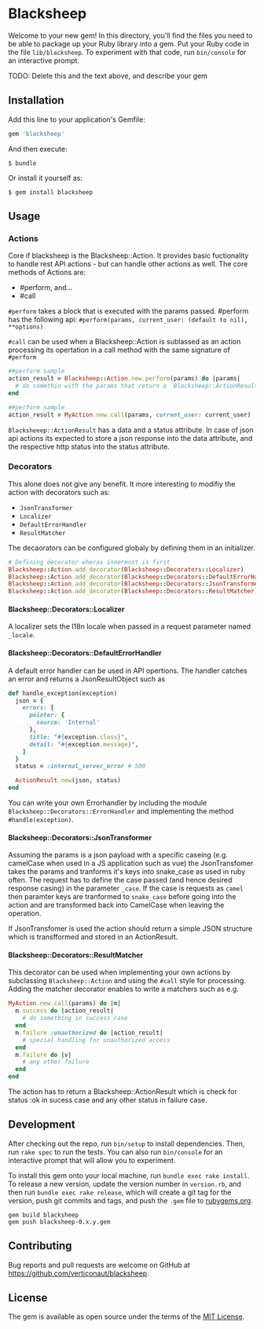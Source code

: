 # Blacksheep

Welcome to your new gem! In this directory, you'll find the files you need to be able to package up your Ruby library into a gem. Put your Ruby code in the file `lib/blacksheep`. To experiment with that code, run `bin/console` for an interactive prompt.

TODO: Delete this and the text above, and describe your gem

## Installation

Add this line to your application's Gemfile:

```ruby
gem 'blacksheep'
```

And then execute:

    $ bundle

Or install it yourself as:

    $ gem install blacksheep

## Usage

### Actions

Core if blacksheep is the Blacksheep::Action. It provides basic fuctionality to handle rest API actions - but can handle other actions as well. The core methods of Actions are:

  * #perform, and…
  * #call

`#perform` takes a block that is executed with the params passed. #perform has the following api:
  `#perform(params, current_user: (default to nil), **options)`

`#call` can be used when a Blacksheep::Action is sublassed as an action processing its opertation in a call method with the same signature of `#perform`


```ruby
##perform sample
action_result = Blacksheep::Action.new.perform(params) do |params|
  # do somethin with the params that return a `Blacksheep::ActionResult`
end

##perform sample
action_result = MyAction.new.call(params, current_user: current_user)
```

`Blacksheeep::ActionResult` has a data and a status attribute. In case of json api actions its expected to store a json response into the data attribute, and the respective http status into the status attribute.


### Decorators

This alone does not give any benefit. It more interesting to modifiy the action with decorators such as:

  * `JsonTransformer`
  * `Localizer`
  * `DefaultErrorHandler`
  * `ResultMatcher`

The decaorators can be configured globaly by defining them in an initializer.

```ruby
# Defining decorator wheras innermost is first
Blacksheep::Action.add_decorator(Blacksheep::Decorators::Localizer)
Blacksheep::Action.add_decorator(Blacksheep::Decorators::DefaultErrorHandler)
Blacksheep::Action.add_decorator(Blacksheep::Decorators::JsonTransformer)
Blacksheep::Action.add_decorator(Blacksheep::Decorators::ResultMatcher)
```

#### Blacksheep::Decorators::Localizer

A localizer sets the I18n locale when passed in a request parameter named `_locale`.


#### Blacksheep::Decorators::DefaultErrorHandler

A default error handler can be used in API opertions. The handler catches an error and returns a JsonResultObject such as

```ruby
def handle_exception(exception)
  json = {
    errors: [
      pointer: {
        source: 'Internal'
      },
      title: "#{exception.class}",
      detail: "#{exception.message}",
    ]
  }
  status = :internal_server_error # 500

  ActionResult.new(json, status)
end
```

You can write your own Errorhandler by including the module `Blacksheep::Decorators::ErrorHandler` and implementing the method `#handle(exception)`.


#### Blacksheep::Decorators::JsonTransformer

Assuming the params is a json payload with a specific caseing (e.g. camelCase when used in a JS application such as vue) the JsonTransfomer takes the params and tranforms it's keys into snake_case as used in ruby often.
The request has to define the case passed (and hence desired response casing) in the parameter `_case`. If the case is requests as `camel` then paramter keys are tranformed to `snake_case` before going into the action and are transformed back into CamelCase when leaving the operation.

If JsonTransfomer is used the action should return a simple JSON structure which is transfformed and stored in an ActionResult.


#### Blacksheep::Decorators::ResultMatcher

This decorator can be used when implementing your own actions by subclassing `Blacksheep::Action` and using the  `#call` style for processing. Adding the matcher decorator enables to write a matchers such as e.g.

```ruby
MyAction.new.call(params) do |m|
  m.success do |action_result|
    # do something in success case
  end
  m.failure :unauthorized do |action_result|
    # special handling for unauthorized access
  end
  m.failure do |v|
    # any other failure
  end
end
```

The action has to return a Blacksheep::ActionResult which is check for status :ok in sucess case and any other status in failure case.


## Development

After checking out the repo, run `bin/setup` to install dependencies. Then, run `rake spec` to run the tests. You can also run `bin/console` for an interactive prompt that will allow you to experiment.

To install this gem onto your local machine, run `bundle exec rake install`. To release a new version, update the version number in `version.rb`, and then run `bundle exec rake release`, which will create a git tag for the version, push git commits and tags, and push the `.gem` file to [rubygems.org](https://rubygems.org).

```
gem build blacksheep
gem push blacksheep-0.x.y.gem
```

## Contributing

Bug reports and pull requests are welcome on GitHub at https://github.com/verticonaut/blacksheep.

## License

The gem is available as open source under the terms of the [MIT License](https://opensource.org/licenses/MIT).
